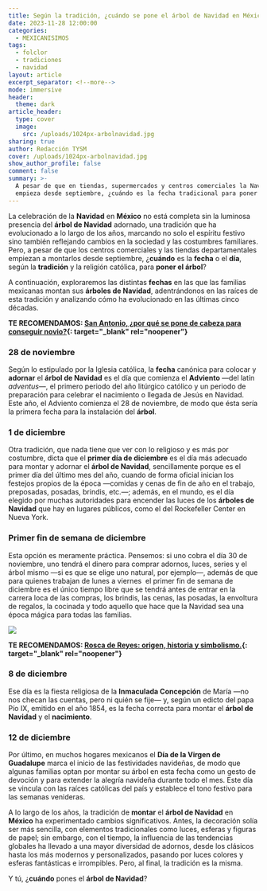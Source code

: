 ```yaml
---
title: Según la tradición, ¿cuándo se pone el árbol de Navidad en México?
date: 2023-11-28 12:00:00
categories:
  - MEXICANISIMOS
tags:
  - folclor
  - tradiciones
  - navidad
layout: article
excerpt_separator: <!--more-->
mode: immersive
header:
  theme: dark
article_header:
  type: cover
  image:
    src: /uploads/1024px-arbolnavidad.jpg
sharing: true
author: Redacción TYSM
cover: /uploads/1024px-arbolnavidad.jpg
show_author_profile: false
comment: false
summary: >-
  A pesar de que en tiendas, supermercados y centros comerciales la Navidad
  empieza desde septiembre, ¿cuándo es la fecha tradicional para poner el árbol?
---
```

La celebración de la **Navidad** en **México** no está completa sin la luminosa presencia del **árbol de Navidad** adornado, una tradición que ha evolucionado a lo largo de los años, marcando no solo el espíritu festivo sino también reflejando cambios en la sociedad y las costumbres familiares. Pero, a pesar de que los centros comerciales y las tiendas departamentales empiezan a montarlos desde septiembre, ¿**cuándo** es la **fecha** o el **día**, según la **tradición** y la religión católica, para **poner el árbol**?

A continuación, exploraremos las distintas **fechas** en las que las familias mexicanas montan sus **árboles de Navidad**, adentrándonos en las raíces de esta tradición y analizando cómo ha evolucionado en las últimas cinco décadas.

**TE RECOMENDAMOS: [San Antonio, ¿por qué se pone de cabeza para conseguir novio?](https://blog.tonoysumariachi.com/mexicanisimos/2022/08/22/san-antonio-por-que-se-pone-de-cabeza-para-conseguir-novio.html){: target="_blank" rel="noopener"}**

### 28 de noviembre

Según lo estipulado por la Iglesia católica, la **fecha** canónica para colocar y **adornar** el **árbol de Navidad** es el día que comienza el **Adviento** —del latín *adventus*—, el primero periodo del año litúrgico católico y un periodo de preparación para celebrar el nacimiento o llegada de Jesús en Navidad. Este año, el Adviento comienza el 28 de noviembre, de modo que ésta sería la primera fecha para la instalación del **árbol**.

### 1 de diciembre

Otra tradición, que nada tiene que ver con lo religioso y es más por costumbre, dicta que el **primer día de diciembre** es el día más adecuado para montar y adornar el **árbol de Navidad**, sencillamente porque es el primer día del último mes del año, cuando de forma oficial inician los festejos propios de la época —comidas y cenas de fin de año en el trabajo, preposadas, posadas, brindis, etc.—; además, en el mundo, es el día elegido por muchas autoridades para encender las luces de los **árboles de Navidad** que hay en lugares públicos, como el del Rockefeller Center en Nueva York.

### Primer fin de semana de diciembre

Esta opción es meramente práctica. Pensemos: si uno cobra el día 30 de noviembre, uno tendrá el dinero para comprar adornos, luces, series y el árbol mismo —si es que se elige uno natural, por ejemplo—, además de que para quienes trabajan de lunes a viernes&nbsp; el primer fin de semana de diciembre es el único tiempo libre que se tendrá antes de entrar en la carrera loca de las compras, los brindis, las cenas, las posadas, la envoltura de regalos, la cocinada y todo aquello que hace que la Navidad sea una época mágica para todas las familias.

![](https://upload.wikimedia.org/wikipedia/commons/thumb/6/62/Decorating_the_tree.jpg/921px-Decorating_the_tree.jpg)

**TE RECOMENDAMOS: [Rosca de Reyes: origen, historia y simbolismo.](https://blog.tonoysumariachi.com/gastronomia/2023/01/05/rosca-de-reyes-origen-historia-y-simbolismo.html){: target="_blank" rel="noopener"}**

### 8 de diciembre

Ese día es la fiesta religiosa de la **Inmaculada Concepción** de María —no nos checan las cuentas, pero ni quién se fije— y, según un edicto del papa Pío IX, emitido en el año 1854, es la fecha correcta para montar el **árbol de Navidad** y el **nacimiento**.&nbsp;

### 12 de diciembre

Por último, en muchos hogares mexicanos el **Día de la Virgen de Guadalupe** marca el inicio de las festividades navideñas, de modo que algunas familias optan por montar su árbol en esta fecha como un gesto de devoción y para extender la alegría navideña durante todo el mes. Este día se vincula con las raíces católicas del país y establece el tono festivo para las semanas venideras.

A lo largo de los años, la tradición de **montar** el **árbol de Navidad** en **México** ha experimentado cambios significativos. Antes, la decoración solía ser más sencilla, con elementos tradicionales como luces, esferas y figuras de papel; sin embargo, con el tiempo, la influencia de las tendencias globales ha llevado a una mayor diversidad de adornos, desde los clásicos hasta los más modernos y personalizados, pasando por luces colores y esferas fantásticas e irrompibles. Pero, al final, la tradición es la misma.

Y tú, ¿**cuándo** pones el **árbol de Navidad**?